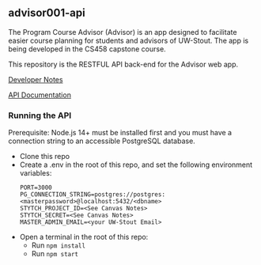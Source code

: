 ## advisor001-api

The Program Course Advisor (Advisor) is an app designed to facilitate easier course planning for students and advisors of UW-Stout. The app is being developed in the CS458 capstone course.

This repository is the RESTFUL API back-end for the Advisor web app.

[Developer Notes](docs/developer.md)

[API Documentation](docs/api.md)

### Running the API

Prerequisite: Node.js 14+ must be installed first and you must have a connection string to an accessible PostgreSQL database.

- Clone this repo
- Create a .env in the root of this repo, and set the following environment variables:
  ```env
  PORT=3000
  PG_CONNECTION_STRING=postgres://postgres:<masterpassword>@localhost:5432/<dbname>
  STYTCH_PROJECT_ID=<See Canvas Notes>
  STYTCH_SECRET=<See Canvas Notes>
  MASTER_ADMIN_EMAIL=<your UW-Stout Email>
  ```
- Open a terminal in the root of this repo:
  - Run `npm install`
  - Run `npm start`
